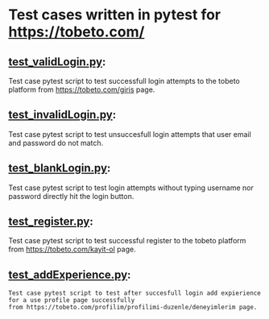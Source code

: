 # Test cases written in pytest for https://tobeto.com/

## [test_validLogin.py](https://github.com/KubraIsik/tobeto-test-assignments/blob/main/tobeto_testCases/test_validLogin.py):
  Test case pytest script to test successfull login attempts to the tobeto platform from https://tobeto.com/giris page.

## [test_invalidLogin.py](https://github.com/KubraIsik/tobeto-test-assignments/blob/main/tobeto_testCases/test_invalidLogin.py):
   Test case pytest script to test unsuccesfull login attempts that user email and password do not match.

## [test_blankLogin.py](https://github.com/KubraIsik/tobeto-test-assignments/blob/main/tobeto_testCases/test_blankLogin.py):
   Test case pytest script to test login attempts without typing username nor password directly hit the login button.

## [test_register.py](https://github.com/KubraIsik/tobeto-test-assignments/blob/main/tobeto_testCases/test_register.py):
   Test case pytest script to test successful register to the tobeto platform from https://tobeto.com/kayit-ol page.

## [test_addExperience.py](https://github.com/KubraIsik/tobeto-test-assignments/blob/main/tobeto_testCases/test_addExperience.py):
    Test case pytest script to test after succesfull login add expierience for a use profile page successfully 
    from https://tobeto.com/profilim/profilimi-duzenle/deneyimlerim page.
